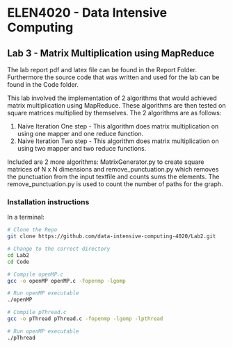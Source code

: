 # ELEN4020 - Data Intensive Computing
## Lab 3 - Matrix Multiplication using MapReduce
The lab report pdf and latex file can be found in the Report Folder. Furthermore the source code that was written and used for the lab can be found in the Code folder.

This lab involved the implementation of 2 algorithms that would achieved matrix multiplication using MapReduce. These algorithms are then tested on square matrices multiplied by themselves. The 2 algorithms are as follows:

1. Naive Iteration One step - This algorithm does matrix multiplication on using one mapper and one reduce function.
2. Naive Iteration Two step - This algorithm does matrix multiplication on using two mapper and two reduce functions.

Included are 2 more algorithms: MatrixGenerator.py to create square matrices of N x N dimensions and remove_punctuation.py which removes the punctuation from the input textfile and counts sums the elements. The remove_punctuation.py is used to count the number of paths for the graph.

### Installation instructions

In a terminal:

```bash
# Clone the Repo
git clone https://github.com/data-intensive-computing-4020/Lab2.git

# Change to the correct directory
cd Lab2
cd Code

# Compile openMP.c
gcc -o openMP openMP.c -fopenmp -lgomp

# Run openMP executable 
./openMP

# Compile pThread.c
gcc -o pThread pThread.c -fopenmp -lgomp -lpthread

# Run openMP executable 
./pThread

```
